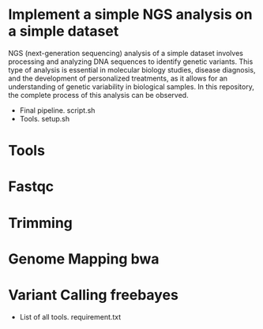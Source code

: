 # Implement a simple NGS analysis on a simple dataset
NGS (next-generation sequencing) analysis of a simple dataset involves processing and analyzing DNA sequences to identify genetic variants. This type of analysis is essential in molecular biology studies, disease diagnosis, and the development of personalized treatments, as it allows for an understanding of genetic variability in biological samples. In this repository, the complete process of this analysis can be observed.

- Final pipeline. script.sh
- Tools. setup.sh
# Tools

# Fastqc
# Trimming
# Genome Mapping bwa 
# Variant Calling freebayes

- List of all tools. requirement.txt
